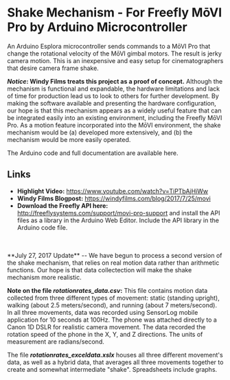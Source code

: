 # Shake Mechanism - For Freefly MōVI Pro by Arduino Microcontroller

An Arduino Esplora microcontroller sends commands to a MōVI Pro that change the rotational velocity of the MōVI gimbal motors. The result is jerky camera motion. This is an inexpensive and easy setup for cinematographers that desire camera frame shake. 

***Notice*: Windy Films treats this project as a proof of concept.** Although the mechanism is functional and expandable, the hardware limitations and lack of time for production lead us to look to others for further development. By making the software available and presenting the hardware configuration, our hope is that this mechanism appears as a widely useful feature that can be integrated easily into an existing environment, including the Freefly MōVI Pro. As a motion feature incorporated into the MōVI environment, the shake mechanism would be (a) developed more extensively, and (b) the mechanism would be more easily operated.

The Arduino code and full documentation are available here.
<br/>

**Links**
--
- **Highlight Video:** https://www.youtube.com/watch?v=TiPTbAjHiWw
- **Windy Films Blogpost:** https://windyfilms.com/blog/2017/7/25/movi
- **Download the Freefly API here:** http://freeflysystems.com/support/movi-pro-support and install the API files as a library in the Arduino Web Editor. Include the API library in the Arduino code file. 

<br/>
<br/>
**July 27, 2017 Update**
--
We have begun to process a second version of the shake mechanism, that relies on real motion data rather than arithmetic functions. Our hope is that data collectection will make the shake mechanism more realistic.

**Note on the file *rotationrates_data.csv*:** This file contains motion data collected from three different types of movement: static (standing upright), walking (about 2.5 meters/second), and running (about 7 meters/second). In all three movements, data was recorded using SensorLog mobile application for 10 seconds at 100Hz. The phone was attached directly to a Canon 1D DSLR for realistic camera movement. The data recorded the rotation speed of the phone in the X, Y, and Z directions. The units of measurement are radians/second.

The file ***rotationrates_exceldata.xslx*** houses all three different movement's data, as well as a hybrid data, that averages all three movements together to create and somewhat intermediate "shake". Spreadsheets include graphs.





